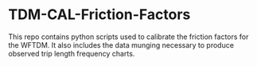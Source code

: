 # TDM-CAL-Friction-Factors
This repo contains python scripts used to calibrate the friction factors for the WFTDM. It also includes the data munging necessary to produce observed trip length frequency charts. 
